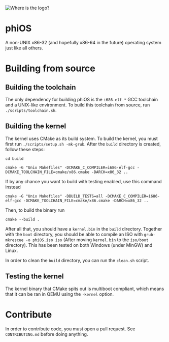 ![Where is the logo?](https://github.com/synthels/phiOS/blob/master/images/logo.png)
# phiOS
A non-UNIX x86-32 (and hopefully x86-64 in the future) operating system just like all others.

# Building from source
## Building the toolchain
The only dependency for building phiOS is the `i686-elf-*` GCC toolchain and a UNIX-like environment. To build this toolchain from source, run `./scripts/toolchain.sh`.

## Building the kernel
The kernel uses CMake as its build system. To build the kernel, you must first run `./scripts/setup.sh -mk-grub`. After the `build` directory is created, follow these steps:

```
cd build
```

```
cmake -G "Unix Makefiles" -DCMAKE_C_COMPILER=i686-elf-gcc -DCMAKE_TOOLCHAIN_FILE=cmake/x86.cmake -DARCH=x86_32 ..
```

If by any chance you want to build with testing enabled, use this command instead

```
cmake -G "Unix Makefiles" -DBUILD_TESTS=all -DCMAKE_C_COMPILER=i686-elf-gcc -DCMAKE_TOOLCHAIN_FILE=cmake/x86.cmake -DARCH=x86_32 ..
```

Then, to build the binary run

```
cmake --build .
```

After all that, you should have a `kernel.bin` in the `build` directory. Together with the `boot` directory, you should be able to compile an ISO with `grub-mkrescue -o phiOS.iso iso` (After moving `kernel.bin` to the `iso/boot` directory). This has been tested on both Windows (under MinGW) and Linux.

In order to clean the `build` directory, you can run the `clean.sh` script.

## Testing the kernel
The kernel binary that CMake spits out is multiboot compliant, which means that it can be ran in QEMU using the `-kernel` option.

# Contribute
In order to contribute code, you must open a pull request. See `CONTRIBUTING.md` before doing anything.
